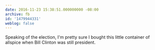 ```yaml
---
date: 2016-11-23 15:38:51.000000000 -08:00
archive: fb
id: '1479944331'
weblog: false
---
```


Speaking of the election, I'm pretty sure I bought this little container of allspice when Bill Clinton was still president.
